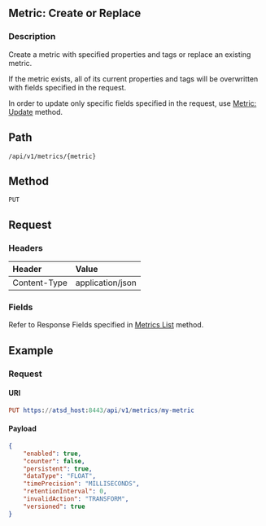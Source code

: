 ## Metric: Create or Replace

### Description 

Create a metric with specified properties and tags or replace an existing metric.

If the metric exists, all of its current properties and tags will be overwritten with fields specified in the request.

In order to update only specific fields specified in the request, use [Metric: Update](update.md) method.

## Path

```
/api/v1/metrics/{metric}
```

## Method

```
PUT
```

## Request

### Headers

|**Header**|**Value**|
|:---|:---|
| Content-Type | application/json |

### Fields

Refer to Response Fields specified in [Metrics List](list.md#fields) method.

## Example

### Request

#### URI

```elm
PUT https://atsd_host:8443/api/v1/metrics/my-metric
```

#### Payload

```json
{
    "enabled": true,
    "counter": false,
    "persistent": true,
    "dataType": "FLOAT",
    "timePrecision": "MILLISECONDS",
    "retentionInterval": 0,
    "invalidAction": "TRANSFORM",
    "versioned": true
}
```






